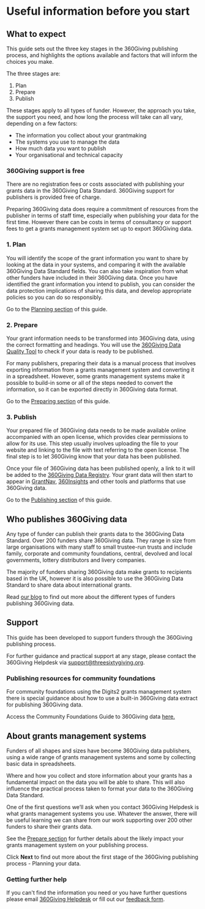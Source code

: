 # Useful information before you start

## What to expect
This guide sets out the three key stages in the 360Giving publishing process, and highlights the options available and factors that will inform the choices you make.

The three stages are:
1. Plan
2. Prepare
3. Publish

These stages apply to all types of funder. However, the approach you take, the support you need, and how long the process will take can all vary, depending on a few factors:
- The information you collect about your grantmaking
- The systems you use to manage the data
- How much data you want to publish 
- Your organisational and technical capacity

### 360Giving support is free
There are no registration fees or costs associated with publishing your grants data in the 360Giving Data Standard. 360Giving support for publishers is provided free of charge. 

Preparing 360Giving data does require a commitment of resources from the publisher in terms of staff time, especially when publishing your data for the first time. However there can be costs in terms of consultancy or support fees to get a grants management system set up to export 360Giving data. 

### 1. Plan

You will identify the scope of the grant information you want to share by looking at the data in your systems, and comparing it with the available 360Giving Data Standard fields. You can also take inspiration from what other funders have included in their 360Giving data. Once you have identified the grant information you intend to publish, you can consider the data protection implications of sharing this data, and develop appropriate policies so you can do so responsibly.

Go to the [Planning section](https://standard.threesixtygiving.org/en/new-docs-style/plan-the-process/) of this guide.

### 2. Prepare

Your grant information needs to be transformed into 360Giving data, using the correct formatting and headings. You will use the <a href="https://dataquality.threesixtygiving.org/" target="_blank">360Giving Data Quality Tool</a> to check if your data is ready to be published.

For many publishers, preparing their data is a manual process that involves exporting information from a grants management system and converting it in a spreadsheet. However, some grants management systems make it possible to build-in some or all of the steps needed to convert the information, so it can be exported directly in 360Giving data format.

Go to the [Preparing section](https://standard.threesixtygiving.org/en/new-docs-style/prepare-data/) of this guide.

### 3. Publish

Your prepared file of 360Giving data needs to be made available online accompanied with an open license, which provides clear permissions to allow for its use. This step usually involves uploading the file to your website and linking to the file with text referring to the open license. The final step is to let 360Giving know that your data has been published.

Once your file of 360Giving data has been published openly, a link to it will be added to the <a href="https://data.threesixtygiving.org/" target="_blank">360Giving Data Registry</a>. Your grant data will then start to appear in <a href="https://grantnav.threesixtygiving.org/" target="_blank">GrantNav</a>, <a href="https://insights.threesixtygiving.org/" target="_blank">360Insights</a> and other tools and platforms that use 360Giving data.

Go to the [Publishing section](https://standard.threesixtygiving.org/en/new-docs-style/publish-data-openly/) of this guide.

## Who publishes 360Giving data
Any type of funder can publish their grants data to the 360Giving Data Standard. Over 200 funders share 360Giving data. They range in size from large organisations with many staff to small trustee-run trusts and include family, corporate and community foundations, central, devolved and local governments, lottery distributors and livery companies.

The majority of funders sharing 360Giving data make grants to recipients based in the UK, however it is also possible to use the 360Giving Data Standard to share data about international grants.

Read <a href="https://www.threesixtygiving.org/ideas-updates/" target="_blank">our blog</a> to find out more about the different types of funders publishing 360Giving data. 

## Support
This guide has been developed to support funders through the 360Giving publishing process.

For further guidance and practical support at any stage, please contact the 360Giving Helpdesk via <support@threesixtygiving.org>. 

### Publishing resources for community foundations
For community foundations using the Digits2 grants management system there is special guidance about how to use a built-in 360Giving data extract for publishing 360Giving data.

Access the Community Foundations Guide to 360Giving data <a href="https://www.threesixtygiving.org/communityfoundations/cf-publishing-guide/" target="_blank">here.</a>

## About grants management systems
Funders of all shapes and sizes have become 360Giving data publishers, using a wide range of grants management systems and some by collecting basic data in spreadsheets.

Where and how you collect and store information about your grants has a fundamental impact on the data you will be able to share. This will also influence the practical process taken to format your data to the 360Giving Data Standard. 

One of the first questions we’ll ask when you contact 360Giving Helpdesk is what grants management systems you use. Whatever the answer, there will be useful learning we can share from our work supporting over 200 other funders to share their grants data.

See the [Prepare section](https://standard.threesixtygiving.org/en/new-docs-style/prepare-data/) for further details about the likely impact your grants management system on your publishing process.

Click **Next** to find out more about the first stage of the 360Giving publishing process - Planning your data.

<div class="box box--teal">
    <h3 class="box__heading">Getting further help</h3>
    <p>If you can't find the information you need or you have further questions please email <a href="mailto:support@threesixtygiving.org">360Giving Helpdesk</a> or fill out our <a href="https://docs.google.com/document/d/1LitLsFnMRXRZKXeEZqw8Dw1tbR9AMDpHj0446y8l6WY/edit?usp=sharing" target="_blank">feedback form</a>.
</div>
